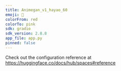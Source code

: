 ```yaml
---
title: Animegan_v1_hayao_60
emoji: 🚀
colorFrom: red
colorTo: pink
sdk: gradio
sdk_version: 2.8.8
app_file: app.py
pinned: false
---
```


Check out the configuration reference at https://huggingface.co/docs/hub/spaces#reference
